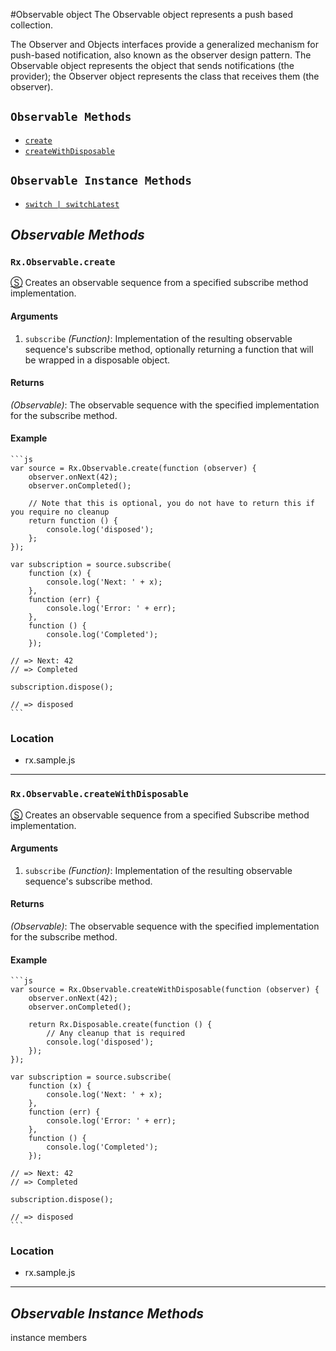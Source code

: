 #Observable object
The Observable object represents a push based collection.

The Observer and Objects interfaces provide a generalized mechanism for push-based notification,
also known as the observer design pattern. The Observable object represents the object that sends
notifications (the provider); the Observer object represents the class that receives them (the observer).

## `Observable Methods`
- [`create`](#Observable-static-create)
- [`createWithDisposable`](#Observable-static-createWithDisposable)

## `Observable Instance Methods`
- [`switch | switchLatest`](#Observable-instance-switch)

## _Observable Methods_ ##
### <a id="Observable-static-create"></a>`Rx.Observable.create`
[&#x24C8;](https://github.com/Reactive-Extensions/RxJS/blob/master/rx.sample.js#L2765-L2769 "View in source")
Creates an observable sequence from a specified subscribe method implementation.

#### Arguments
1. `subscribe` *(Function)*: Implementation of the resulting observable sequence's subscribe method, optionally returning a function that will be wrapped in a disposable object.

#### Returns
*(Observable)*: The observable sequence with the specified implementation for the subscribe method.

#### Example
    ```js
    var source = Rx.Observable.create(function (observer) {
        observer.onNext(42);
        observer.onCompleted();

        // Note that this is optional, you do not have to return this if you require no cleanup
        return function () {
            console.log('disposed');
        };
    });

    var subscription = source.subscribe(
        function (x) {
            console.log('Next: ' + x);
        },
        function (err) {
            console.log('Error: ' + err);   
        },
        function () {
            console.log('Completed');   
        });

    // => Next: 42
    // => Completed

    subscription.dispose();

    // => disposed
    ```
     

### Location
- rx.sample.js

* * *

### <a id="Observable-static-createWithDisposable"></a>`Rx.Observable.createWithDisposable`
[&#x24C8;](https://github.com/Reactive-Extensions/RxJS/blob/master/rx.sample.js#L2811-L2813 "View in source")
Creates an observable sequence from a specified Subscribe method implementation.

#### Arguments
1. `subscribe` *(Function)*: Implementation of the resulting observable sequence's subscribe method.

#### Returns
*(Observable)*: The observable sequence with the specified implementation for the subscribe method.

#### Example
    ```js
    var source = Rx.Observable.createWithDisposable(function (observer) {
        observer.onNext(42);
        observer.onCompleted();

        return Rx.Disposable.create(function () {
            // Any cleanup that is required
            console.log('disposed');
        });
    });

    var subscription = source.subscribe(
        function (x) {
            console.log('Next: ' + x);
        },
        function (err) {
            console.log('Error: ' + err);   
        },
        function () {
            console.log('Completed');   
        });

    // => Next: 42
    // => Completed

    subscription.dispose();

    // => disposed
    ```
     

### Location
- rx.sample.js

* * *


## _Observable Instance Methods_ ##
instance members
